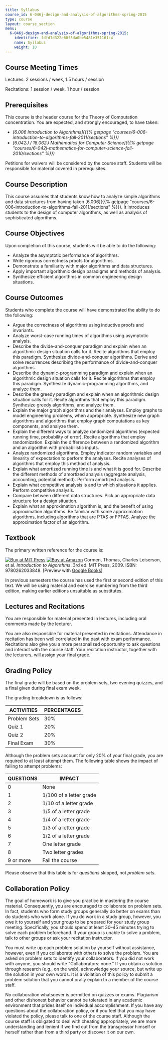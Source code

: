 ```yaml
---
title: Syllabus
course_id: 6-046j-design-and-analysis-of-algorithms-spring-2015
type: course
layout: course_section
menu:
  6-046j-design-and-analysis-of-algorithms-spring-2015:
    identifier: fdfd7d322e68f5da0be5481e351161c4
    name: Syllabus
    weight: 10
---
```

Course Meeting Times
--------------------

Lectures: 2 sessions / week, 1.5 hours / session

Recitations: 1 session / week, 1 hour / session

Prerequisites
-------------

This course is the header course for the Theory of Computation concentration. You are expected, and strongly encouraged, to have taken:

*   _[6.006 Introduction to Algorithms]({{% getpage "courses/6-006-introduction-to-algorithms-fall-2011/sections" %}})_
*   _[6.042J / 18.062J Mathematics for Computer Science]({{% getpage "courses/6-042j-mathematics-for-computer-science-fall-2010/sections" %}})_

Petitions for waivers will be considered by the course staff. Students will be responsible for material covered in prerequisites.

Course Description
------------------

This course assumes that students know how to analyze simple algorithms and data structures from having taken [6.006]({{% getpage "courses/6-006-introduction-to-algorithms-fall-2011/sections" %}}). It introduces students to the design of computer algorithms, as well as analysis of sophisticated algorithms.

Course Objectives
-----------------

Upon completion of this course, students will be able to do the following:

*   Analyze the asymptotic performance of algorithms.
*   Write rigorous correctness proofs for algorithms.
*   Demonstrate a familiarity with major algorithms and data structures.
*   Apply important algorithmic design paradigms and methods of analysis.
*   Synthesize efficient algorithms in common engineering design situations.

Course Outcomes
---------------

Students who complete the course will have demonstrated the ability to do the following:

*   Argue the correctness of algorithms using inductive proofs and invariants.
*   Analyze worst-case running times of algorithms using asymptotic analysis.
*   Describe the divide-and-conquer paradigm and explain when an algorithmic design situation calls for it. Recite algorithms that employ this paradigm. Synthesize divide-and-conquer algorithms. Derive and solve recurrences describing the performance of divide-and-conquer algorithms.
*   Describe the dynamic-programming paradigm and explain when an algorithmic design situation calls for it. Recite algorithms that employ this paradigm. Synthesize dynamic-programming algorithms, and analyze them.
*   Describe the greedy paradigm and explain when an algorithmic design situation calls for it. Recite algorithms that employ this paradigm. Synthesize greedy algorithms, and analyze them.
*   Explain the major graph algorithms and their analyses. Employ graphs to model engineering problems, when appropriate. Synthesize new graph algorithms and algorithms that employ graph computations as key components, and analyze them.
*   Explain the different ways to analyze randomized algorithms (expected running time, probability of error). Recite algorithms that employ randomization. Explain the difference between a randomized algorithm and an algorithm with probabilistic inputs.
*   Analyze randomized algorithms. Employ indicator random variables and linearity of expectation to perform the analyses. Recite analyses of algorithms that employ this method of analysis.
*   Explain what amortized running time is and what it is good for. Describe the different methods of amortized analysis (aggregate analysis, accounting, potential method). Perform amortized analysis.
*   Explain what competitive analysis is and to which situations it applies. Perform competitive analysis.
*   Compare between different data structures. Pick an appropriate data structure for a design situation.
*   Explain what an approximation algorithm is, and the benefit of using approximation algorithms. Be familiar with some approximation algorithms, including algorithms that are PTAS or FPTAS. Analyze the approximation factor of an algorithm.

Textbook
--------

The primary written reference for the course is:

[![Buy at MIT Press](/images/mp_logo.gif)](https://mitpress.mit.edu/9780262033848) [![Buy at Amazon](/images/a_logo_17.gif)](http://www.amazon.com/exec/obidos/ASIN/0262033844/ref=nosim/mitopencourse-20) Cormen, Thomas, Charles Leiserson, et al. _Introduction to Algorithms_. 3rd ed. MIT Press, 2009. ISBN: 9780262033848. \[Preview with [Google Books](http://books.google.com/books?id=i-bUBQAAQBAJ&printsec=frontcover)\]

In previous semesters the course has used the first or second edition of this text. We will be using material and exercise numbering from the third edition, making earlier editions unsuitable as substitutes.

Lectures and Recitations
------------------------

You are responsible for material presented in lectures, including oral comments made by the lecturer.

You are also responsible for material presented in recitations. Attendance in recitation has been well correlated in the past with exam performance. Recitations also give you a more personalized opportunity to ask questions and interact with the course staff. Your recitation instructor, together with the lecturers, will assign your final grade.

Grading Policy
--------------

The final grade will be based on the problem sets, two evening quizzes, and a final given during final exam week.

The grading breakdown is as follows:

| ACTIVITIES | PERCENTAGES |
| --- | --- |
| Problem Sets | 30% |
| Quiz 1 | 20% |
| Quiz 2 | 20% |
| Final Exam | 30% 

Although the problem sets account for only 20% of your final grade, you are required to at least attempt them. The following table shows the impact of failing to attempt problems:

| QUESTIONS | IMPACT |
| --- | --- |
| 0 | None |
| 1 | 1/100 of a letter grade |
| 2 | 1/10 of a letter grade |
| 3 | 1/5 of a letter grade |
| 4 | 1/4 of a letter grade |
| 5 | 1/3 of a letter grade |
| 6 | 1/2 of a letter grade |
| 7 | One letter grade |
| 8 | Two letter grades |
| 9 or more | Fail the course 

Please observe that this table is for _questions_ skipped, not _problem sets_.

Collaboration Policy
--------------------

The goal of homework is to give you practice in mastering the course material. Consequently, you are encouraged to collaborate on problem sets. In fact, students who form study groups generally do better on exams than do students who work alone. If you do work in a study group, however, you owe it to yourself and your group to be prepared for your study group meeting. Specifically, you should spend at least 30–45 minutes trying to solve each problem beforehand. If your group is unable to solve a problem, talk to other groups or ask your recitation instructor.

You must write up each problem solution by yourself without assistance, however, even if you collaborate with others to solve the problem. You are asked on problem sets to identify your collaborators. If you did not work with anyone, you should write "Collaborators: none." If you obtain a solution through research (e.g., on the web), acknowledge your source, but write up the solution in your own words. It is a violation of this policy to submit a problem solution that you cannot orally explain to a member of the course staff.

No collaboration whatsoever is permitted on quizzes or exams. Plagiarism and other dishonest behavior cannot be tolerated in any academic environment that prides itself on individual accomplishment. If you have any questions about the collaboration policy, or if you feel that you may have violated the policy, please talk to one of the course staff. Although the course staff is obligated to deal with cheating appropriately, we are more understanding and lenient if we find out from the transgressor himself or herself rather than from a third party or discover it on our own.